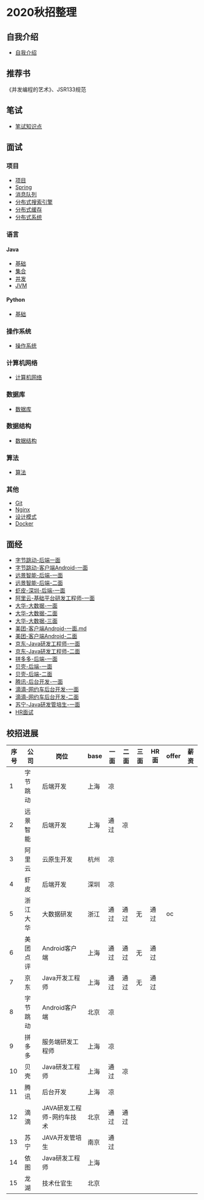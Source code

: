 # 2020秋招整理

## 自我介绍

- [自我介绍](./01_自我介绍.md)

## 推荐书

《并发编程的艺术》、JSR133规范

## 笔试

- [笔试知识点](./02_笔试知识点.md)

## 面试

### 项目

- [项目](./03_项目.md)
- [Spring](./05_Spring.md)
- [消息队列](./06_消息队列MQ.md)
- [分布式搜索引擎](./07_分布式搜索引擎Elasticsearch.md)
- [分布式缓存](./18_分布式缓存.md)
- [分布式系统](./22_分布式系统.md)

### 语言

#### Java

- [基础](./04_Java.md)
- [集合](./20_集合.md)
- [并发](./19_并发.md)
- [JVM](./21_JVM.md)

#### Python

- [基础](./08_Python.md)

### 操作系统

- [操作系统](./09_操作系统.md)

### 计算机网络

- [计算机网络](./11_计算机网络.md)

### 数据库

- [数据库](./12_数据库.md)

### 数据结构

- [数据结构](./13_数据结构.md)

### 算法

- [算法](./14_算法.md)

### 其他

- [Git](./15_Git.md)
- [Nginx](./16_Nginx.md)
- [设计模式](./17_设计模式.md)
- [Docker](./23_Docker.md)

## 面经

- [字节跳动-后端一面](./面经/01_字节跳动-上海-后端一面.md) 
- [字节跳动-客户端Android-一面](./面经/12_字节跳动-客户端Android-一面.md)
- [远景智能-后端-一面](./面经/02_远景智能-后端-一面.md) 
- [远景智能-后端-二面](./面经/13_远景智能-后端-二面.md)
- [虾皮-深圳-后端-一面](./面经/03_虾皮-后端-一面.md) 
- [阿里云-基础平台研发工程师-一面](./面经/04_阿里云-基础平台研发工程师-一面.md) 
- [大华-大数据-一面](./面经/05_大华-大数据-一面.md)
- [大华-大数据-二面](./面经/07_大华-大数据-二面.md)
- [大华-大数据-三面](./面经/08_大华-大数据-三面.md)
- [美团-客户端Android-一面.md](./面经/06_美团-客户端Android-一面.md)
- [美团-客户端Android-二面](./面经/09_美团-客户端Android-二面.md)
- [京东-Java研发工程师-一面](./面经/11_京东-Java研发工程师-一面.md)
- [京东-Java研发工程师-二面](./面经/17_京东-Java研发工程师-二面.md)
- [拼多多-后端-一面](./面经/14_拼多多-后端-一面.md)
- [贝壳-后端-一面](./面经/15_贝壳-后端-一面.md)
- [贝壳-后端-二面](./面经/16_贝壳-后端-二面.md)
- [腾讯-后台开发-一面](./面经/18_腾讯-后台开发-一面.md)
- [滴滴-网约车后台开发-一面](./面经/19_滴滴-网约车后台开发-一面.md)
- [滴滴-网约车后台开发-二面](./面经/20_滴滴-网约车后台开发-二面.md)
- [苏宁-Java研发管培生-一面](./面经/21_苏宁-Java研发管培生-一面.md)
- [HR面试](./面经/10_HR面试.md)

## 校招进展

| 序号 | 公司     | 岗位                      | base | 一面 | 二面 | 三面 | HR面 | offer | 薪资 |
| ---- | -------- | ------------------------- | ---- | ---- | ---- | ---- | ---- | ----- | ---- |
| 1    | 字节跳动 | 后端开发                  | 上海 | 凉   |      |      |      |       |      |
| 2    | 远景智能 | 后端开发                  | 上海 | 通过 | 凉   |      |      |       |      |
| 3    | 阿里云   | 云原生开发                | 杭州 | 凉   |      |      |      |       |      |
| 4    | 虾皮     | 后端开发                  | 深圳 | 凉   |      |      |      |       |      |
| 5    | 浙江大华 | 大数据研发                | 浙江 | 通过 | 通过 | 无   | 通过 | oc    |      |
| 6    | 美团点评 | Android客户端             | 上海 | 通过 | 通过 | 无   | 通过 |       |      |
| 7    | 京东     | Java开发工程师            | 上海 | 通过 | 通过 | 无   | 通过 |       |      |
| 8    | 字节跳动 | Android客户端             | 北京 | 凉   |      |      |      |       |      |
| 9    | 拼多多   | 服务端研发工程师          | 上海 | 凉   |      |      |      |       |      |
| 10   | 贝壳     | Java研发工程师            | 上海 | 通过 | 凉   |      |      |       |      |
| 11   | 腾讯     | 后台开发                  | 上海 | 凉   |      |      |      |       |      |
| 12   | 滴滴     | JAVA研发工程师-网约车技术 | 北京 | 通过 | 通过 |      |      |       |      |
| 13   | 苏宁     | JAVA开发管培生            | 南京 | 通过 |      |      |      |       |      |
| 14   | 依图     | Java研发工程师            | 上海 |      |      |      |      |       |      |
| 15   | 龙湖     | 技术仕官生                | 北京 |      |      |      |      |       |      |


